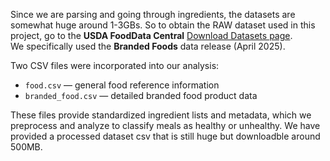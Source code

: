 Since we are parsing and going through ingredients, the datasets are somewhat huge around 1-3GBs. So to obtain the RAW dataset used in this project, go to the **USDA FoodData Central** [Download Datasets page]([https://fdc.nal.usda.gov/fdc-datasets/FoodData_Central_branded_food_csv_2025-04-24.zip]).  
We specifically used the **Branded Foods** data release (April 2025).  

Two CSV files were incorporated into our analysis:  
- `food.csv` — general food reference information  
- `branded_food.csv` — detailed branded food product data  

These files provide standardized ingredient lists and metadata, which we preprocess and analyze to classify meals as healthy or unhealthy. We have provided a processed dataset csv that is still huge but downloadble around 500MB.
